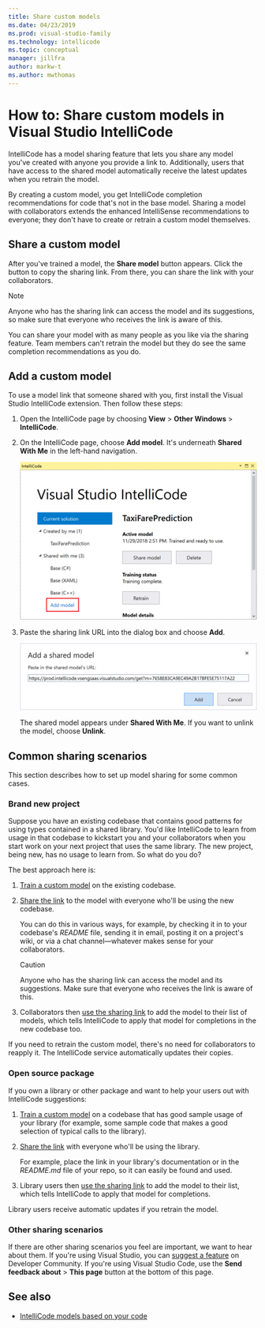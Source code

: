 ```yaml
---
title: Share custom models
ms.date: 04/23/2019
ms.prod: visual-studio-family
ms.technology: intellicode
ms.topic: conceptual
manager: jillfra
author: markw-t
ms.author: mwthomas
---
```

# How to: Share custom models in Visual Studio IntelliCode

IntelliCode has a model sharing feature that lets you share any model you've created with anyone you provide a link to. Additionally, users that have access to the shared model automatically receive the latest updates when you retrain the model.

By creating a custom model, you get IntelliCode completion recommendations for code that's not in the base model. Sharing a model with collaborators extends the enhanced IntelliSense recommendations to everyone; they don't have to create or retrain a custom model themselves.

## Share a custom model

After you've trained a model, the **Share model** button appears. Click the button to copy the sharing link. From there, you can share the link with your collaborators.

 > [!NOTE]
 > Anyone who has the sharing link can access the model and its suggestions, so make sure that everyone who receives the link is aware of this.

You can share your model with as many people as you like via the sharing feature. Team members can't retrain the model but they do see the same completion recommendations as you do.

## Add a custom model

To use a model link that someone shared with you, first install the Visual Studio IntelliCode extension. Then follow these steps:

1. Open the IntelliCode page by choosing **View** > **Other Windows** > **IntelliCode**.

1. On the IntelliCode page, choose **Add model**. It's underneath **Shared With Me** in the left-hand navigation.

   ![Add model for IntelliCode in Visual Studio](media/add-model.png)

1. Paste the sharing link URL into the dialog box and choose **Add**.

   ![Add shared model in IntelliCode](media/add-shared-model.png)

   The shared model appears under **Shared With Me**. If you want to unlink the model, choose **Unlink**.

## Common sharing scenarios

This section describes how to set up model sharing for some common cases.

### Brand new project

Suppose you have an existing codebase that contains good patterns for using types contained in a shared library. You'd like IntelliCode to learn from usage in that codebase to kickstart you and your collaborators when you start work on your next project that uses the same library. The new project, being new, has no usage to learn from. So what do you do?

The best approach here is:

1. [Train a custom model](custom-model-faq.md#train-a-model) on the existing codebase.

2. [Share the link](custom-model-faq.md#share-a-custom-model) to the model with everyone who'll be using the new codebase.

   You can do this in various ways, for example, by checking it in to your codebase's *README* file, sending it in email, posting it on a project's wiki, or via a chat channel&mdash;whatever makes sense for your collaborators.

   > [!CAUTION]
   > Anyone who has the sharing link can access the model and its suggestions. Make sure that everyone who receives the link is aware of this.

3. Collaborators then [use the sharing link](#use-a-sharing-link) to add the model to their list of models, which tells IntelliCode to apply that model for completions in the new codebase too.

If you need to retrain the custom model, there's no need for collaborators to reapply it. The IntelliCode service automatically updates their copies.

### Open source package

If you own a library or other package and want to help your users out with IntelliCode suggestions:

1. [Train a custom model](custom-model-faq.md#train-a-model) on a codebase that has good sample usage of your library (for example, some sample code that makes a good selection of typical calls to the library).

2. [Share the link](custom-model-faq.md#share-a-custom-model) with everyone who'll be using the library.

   For example, place the link in your library's documentation or in the *README.md* file of your repo, so it can easily be found and used.

3. Library users then [use the sharing link](#use-a-sharing-link) to add the model to their list, which tells IntelliCode to apply that model for completions.

Library users receive automatic updates if you retrain the model.

### Other sharing scenarios

If there are other sharing scenarios you feel are important, we want to hear about them. If you're using Visual Studio, you can [suggest a feature](/visualstudio/ide/suggest-a-feature) on Developer Community. If you're using Visual Studio Code, use the **Send feedback about** > **This page** button at the bottom of this page.

## See also

- [IntelliCode models based on your code](custom-model-faq.md)
